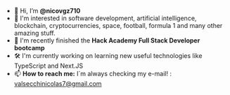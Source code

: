 - 👋 Hi, I’m **@nicovgz710**
- 👀 I'm interested in software development, artificial intelligence, blockchain, cryptocurrencies, space, football, formula 1 and many other amazing stuff.
- 🌱 I'm recently finished the **Hack Academy Full Stack Developer bootcamp**
- 🛠️ I'm currently working on learning new useful technologies like TypeScript and Next.JS 
- 📫 **How to reach me:** I´m always checking my e-mail! : valsecchinicolas7@gmail.com


<!---
nicovgz710/nicovgz710 is a ✨ special ✨ repository because its `README.md` (this file) appears on your GitHub profile.
You can click the Preview link to take a look at your changes.
--->

